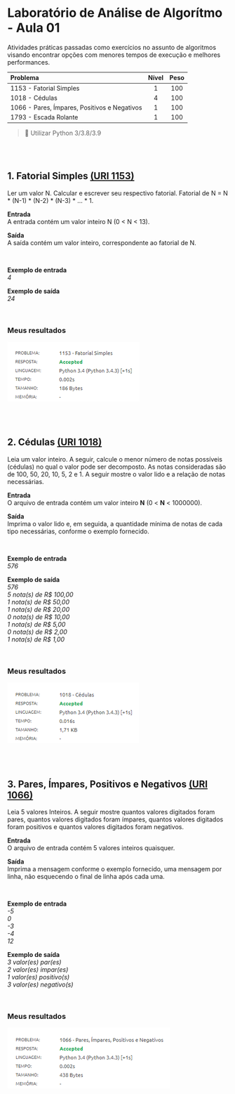 # Laboratório de Análise de Algorítmo - Aula 01

Atividades práticas passadas como exercícios no assunto de algoritmos visando encontrar opções com menores tempos de execução e melhores performances.

<center>

| Problema                                     | Nível | Peso |
| :------------------------------------------- | :---: | :--: |
| 1153 - Fatorial Simples                      |   1   | 100  |
| 1018 - Cédulas                               |   4   | 100  |
| 1066 - Pares, Ímpares, Positivos e Negativos |   1   | 100  |
| 1793 - Escada Rolante                        |   1   | 100  |

</center>

> 🐍 Utilizar Python 3/3.8/3.9


<br><br>

## 1. Fatorial Simples [(URI 1153)](https://www.beecrowd.com.br/judge/pt/problems/view/1153)
Ler um valor N. Calcular e escrever seu respectivo fatorial. Fatorial de N = N * (N-1) * (N-2) * (N-3) * ... * 1.

**Entrada**  
A entrada contém um valor inteiro N (0 < N < 13).

**Saída**  
A saída contém um valor inteiro, correspondente ao fatorial de N.

<br>

**Exemplo de entrada**  
*4*

**Exemplo de saída**  
*24*

<br>

### Meus resultados

![Results](../../doc/result_class-1_ex1.png)


<br><br>

## 2. Cédulas [(URI 1018)](https://www.beecrowd.com.br/judge/pt/problems/view/1018)  
Leia um valor inteiro. A seguir, calcule o menor número de notas possíveis (cédulas) no qual o valor pode ser decomposto. As notas consideradas são de 100, 50, 20, 10, 5, 2 e 1. A seguir mostre o valor lido e a relação de notas necessárias.

**Entrada**  
O arquivo de entrada contém um valor inteiro **N** (0 < **N** < 1000000).

**Saída**  
Imprima o valor lido e, em seguida, a quantidade mínima de notas de cada tipo necessárias, conforme o exemplo fornecido.  

<br>

**Exemplo de entrada**  
*576*

**Exemplo de saída**  
*576*  
*5 nota(s) de R$ 100,00*  
*1 nota(s) de R$ 50,00*  
*1 nota(s) de R$ 20,00*  
*0 nota(s) de R$ 10,00*  
*1 nota(s) de R$ 5,00*  
*0 nota(s) de R$ 2,00*  
*1 nota(s) de R$ 1,00*  

<br>

### Meus resultados

![Results](../../doc/result_class-1_ex2.png)


<br><br>

## 3. Pares, Ímpares, Positivos e Negativos [(URI 1066)](https://www.beecrowd.com.br/judge/pt/problems/view/1066)
Leia 5 valores Inteiros. A seguir mostre quantos valores digitados foram pares, quantos valores digitados foram ímpares, quantos valores digitados foram positivos e quantos valores digitados foram negativos.

**Entrada**  
O arquivo de entrada contém 5 valores inteiros quaisquer.

**Saída**  
Imprima a mensagem conforme o exemplo fornecido, uma mensagem por linha, não esquecendo o final de linha após cada uma.

<br>

**Exemplo de entrada**  
*-5*  
*0*  
*-3*  
*-4*  
*12*  

**Exemplo de saída**  
*3 valor(es) par(es)*   
*2 valor(es) impar(es)*   
*1 valor(es) positivo(s)*   
*3 valor(es) negativo(s)*   

<br>

### Meus resultados

![Results](../../doc/result_class-1_ex3.png)